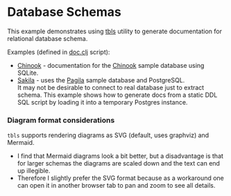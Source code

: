 # Database Schemas

This example demonstrates using [tbls](https://github.com/k1LoW/tbls) utility to generate documentation for relational database schema.

Examples (defined in [doc.clj](https://github.com/dundalek/dinodoc/blob/main/examples/dbschema/doc.clj) script):
- [Chinook](https://dinodoc.pages.dev/examples/dbschema/chinook/) - documentation for the [Chinook](https://github.com/lerocha/chinook-database) sample database using SQLite.
- [Sakila](https://dinodoc.pages.dev/examples/dbschema/sakila/) - uses the [Pagila](https://github.com/devrimgunduz/pagila) sample database and PostgreSQL.  
  It may not be desirable to connect to real database just to extract schema.
  This example shows how to generate docs from a static DDL SQL script by loading it into a temporary Postgres instance.

### Diagram format considerations

`tbls` supports rendering diagrams as SVG (default, uses graphviz) and Mermaid.
- I find that Mermaid diagrams look a bit better, but a disadvantage is that for larger schemas the diagrams are scaled down and the text can end up illegible.
- Therefore I slightly prefer the SVG format because as a workaround one can open it in another browser tab to pan and zoom to see all details.

